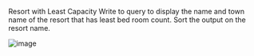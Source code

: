 Resort with Least Capacity
Write to query to display the name and town name of the resort that has least bed room count. Sort the output on the resort name.

![image](https://user-images.githubusercontent.com/103244472/171697444-5c33defd-dc8d-4728-b409-4a0ce5c039e7.png)

